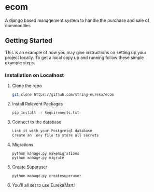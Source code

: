# ecom

A django based management system to handle the purchase and sale of commodities

<!-- GETTING STARTED -->

## Getting Started

This is an example of how you may give instructions on setting up your project locally.
To get a local copy up and running follow these simple example steps.

### Installation on Localhost

1. Clone the repo
   ```sh
   git clone https://github.com/string-eureka/ecom
   ```
2. Install Relevent Packages
   ```sh
   pip install -r Requirements.txt
   ```
3. Connect to the database
   ```sh
   Link it with your Postgresql database
   Create an .env file to store all secrets
   ```
4. Migrations
   ```sh
   python manage.py makemigrations
   python manage.py migrate
   ```
5. Create Superuser
   ```sh
   python manage.py createsuperuser
   ```
6. You'll all set to use EurekaMart!
